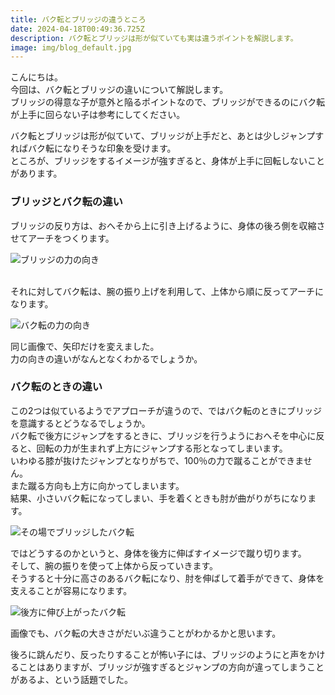 ```yaml
---
title: バク転とブリッジの違うところ
date: 2024-04-18T00:49:36.725Z
description: バク転とブリッジは形が似ていても実は違うポイントを解説します。
image: img/blog_default.jpg
---
```

こんにちは。\
今回は、バク転とブリッジの違いについて解説します。\
ブリッジの得意な子が意外と陥るポイントなので、ブリッジができるのにバク転が上手に回らない子は参考にしてください。

バク転とブリッジは形が似ていて、ブリッジが上手だと、あとは少しジャンプすればバク転になりそうな印象を受けます。\
ところが、ブリッジをするイメージが強すぎると、身体が上手に回転しないことがあります。

### ブリッジとバク転の違い

ブリッジの反り方は、おへそから上に引き上げるように、身体の後ろ側を収縮させてアーチをつくります。

![ブリッジの力の向き](img/bridge01.jpg "ブリッジの力の向き")

\
それに対してバク転は、腕の振り上げを利用して、上体から順に反ってアーチになります。

![バク転の力の向き](img/bridge02.jpg "バク転の力の向き")

同じ画像で、矢印だけを変えました。\
力の向きの違いがなんとなくわかるでしょうか。

### バク転のときの違い

この2つは似ているようでアプローチが違うので、ではバク転のときにブリッジを意識するとどうなるでしょうか。\
バク転で後方にジャンプをするときに、ブリッジを行うようにおへそを中心に反ると、回転の力が生まれず上方にジャンプする形となってしまいます。\
いわゆる膝が抜けたジャンプとなりがちで、100％の力で蹴ることができません。\
また蹴る方向も上方に向かってしまいます。\
結果、小さいバク転になってしまい、手を着くときも肘が曲がりがちになります。

![その場でブリッジしたバク転](img/bridge03.jpg "その場でブリッジしたバク転")

ではどうするのかというと、身体を後方に伸ばすイメージで蹴り切ります。\
そして、腕の振りを使って上体から反っていきます。\
そうすると十分に高さのあるバク転になり、肘を伸ばして着手ができて、身体を支えることが容易になります。

![後方に伸び上がったバク転](img/bridge04.jpg "後方に伸び上がったバク転")

画像でも、バク転の大きさがだいぶ違うことがわかるかと思います。

後ろに跳んだり、反ったりすることが怖い子には、ブリッジのようにと声をかけることはありますが、ブリッジが強すぎるとジャンプの方向が違ってしまうことがあるよ、という話題でした。